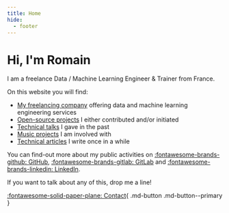 ```yaml
---
title: Home
hide:
  - footer
---
```


# Hi, I'm Romain

I am a freelance Data / Machine Learning Engineer & Trainer from France.

On this website you will find:

- [My freelancing company](company/index.md) offering data and machine learning engineering services
- [Open-source projects](projects/index.md) I either contributed and/or initiated
- [Technical talks](talks/index.md) I gave in the past
- [Music projects](music/index.md) I am involved with
- [Technical articles](articles/index.md) I write once in a while

You can find-out more about my public activities on
[:fontawesome-brands-github: GitHub](https://github.com/rclement "GitHub"),
[:fontawesome-brands-gitlab: GitLab](https://gitlab.com/rclement "GitLab") and
[:fontawesome-brands-linkedin: LinkedIn](https://www.linkedin.com/in/romainclement "LinkedIn").

If you want to talk about any of this, drop me a line!

[:fontawesome-solid-paper-plane: Contact](contact.md){ .md-button .md-button--primary }
